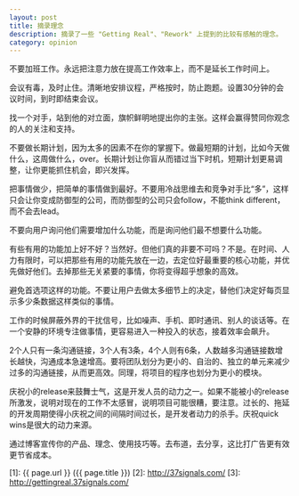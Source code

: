 ```yaml
---
layout: post
title: 摘录理念
description: 摘录了一些 "Getting Real"、"Rework" 上提到的比较有感触的理念。
category: opinion
---
```


不要加班工作。永远把注意力放在提高工作效率上，而不是延长工作时间上。

会议有毒，及时止住。清晰地安排议程，严格按时，防止跑题。设置30分钟的会议时间，到时即结束会议。

找一个对手，站到他的对立面，旗帜鲜明地提出你的主张。这样会赢得赞同你观念的人的关注和支持。

不要做长期计划，因为太多的因素不在你的掌握下。做最短期的计划，比如今天做什么，这周做什么，over。长期计划让你盲从而错过当下时机，短期计划更易调整，让你更能抓住机会，即兴发挥。

把事情做少，把简单的事情做到最好。不要用冷战思维去和竞争对手比“多”，这样只会让你变成防御型的公司，而防御型的公司只会follow，不能think different，而不会去lead。

不要向用户询问他们需要增加什么功能，而是询问他们最不想要什么功能。

有些有用的功能加上好不好？当然好。但他们真的非要不可吗？不是。在时间、人力有限时，可以把那些有用的功能先放在一边，去定位好最重要的核心功能，并优先做好他们。去掉那些无关紧要的事情，你将变得超乎想象的高效。

避免首选项这样的功能。不要让用户去做太多细节上的决定，替他们决定好每页显示多少条数据这样类似的事情。

工作的时候屏蔽外界的干扰信号，比如噪声、手机、即时通讯、别人的谈话等。在一个安静的环境专注做事情，更容易进入一种投入的状态，接着效率会飙升。

2个人只有一条沟通链接，3个人有3条，4个人则有6条，人数越多沟通链接数增长越快，沟通成本急速增高。要将团队划分为更小的、自治的、独立的单元来减少过多的沟通链接，从而更高效。同理，将项目的程序也划分为更小的模块。

庆祝小的release来鼓舞士气，这是开发人员的动力之一。如果不能被小的release所激发，说明对现在的工作不太感冒，说明项目可能很糟，要注意。过长的、拖延的开发周期使得小庆祝之间的间隔时间过长，是开发者动力的杀手。庆祝quick wins是很大的动力来源。

通过博客宣传你的产品、理念、使用技巧等。去布道，去分享，这比打广告更有效更节省成本。


[SamirChen]: http://samirchen.com "SamirChen"
[1]: {{ page.url }} ({{ page.title }})
[2]: http://37signals.com/
[3]: http://gettingreal.37signals.com/
